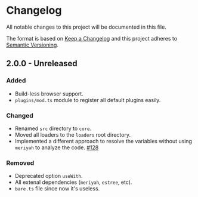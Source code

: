 # Changelog
All notable changes to this project will be documented in this file.

The format is based on [Keep a Changelog](http://keepachangelog.com/)
and this project adheres to [Semantic Versioning](http://semver.org/).

## 2.0.0 - Unreleased
### Added
- Build-less browser support.
- `plugins/mod.ts` module to register all default plugins easily.

### Changed
- Renamed `src` directory to `core`.
- Moved all loaders to the `loaders` root directory.
- Implemented a different approach to resolve the variables without using `meriyah` to analyze the code. [#128]

### Removed
- Deprecated option `useWith`.
- All extenal dependencies (`meriyah`, `estree`, etc).
- `bare.ts` file since now it's useless.

[#128]: https://github.com/ventojs/vento/issues/128
